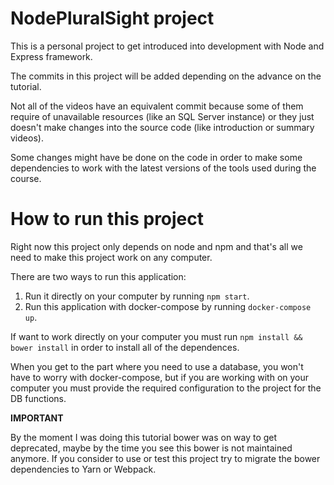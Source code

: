 # NodePluralSight project

This is a personal project to get introduced into development with Node and Express framework.

The commits in this project will be added depending on the advance on the tutorial.

Not all of the videos have an equivalent commit because some of them require of unavailable resources (like an SQL Server instance) or they just doesn't make changes into the source code (like introduction or summary videos).

Some changes might have be done on the code in order to make some dependencies to work with the latest versions of the tools used during the course.

# How to run this project

Right now this project only depends on node and npm and that's all we need to make this project work on any computer.

There are two ways to run this application:

  1. Run it directly on your computer by running `npm start`.
  2. Run this application with docker-compose by running `docker-compose up`.

If want to work directly on your computer you must run `npm install && bower install` in order to install all of the dependences.

When you get to the part where you need to use a database, you won't have to worry with docker-compose, but if you are working with on your computer you must provide the required configuration to the project for the DB functions.


**IMPORTANT**

By the moment I was doing this tutorial bower was on way to get deprecated, maybe by the time you see this bower is not maintained anymore. If you consider to use or test this project try to migrate the bower dependencies  to Yarn or Webpack. 